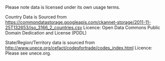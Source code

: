 Please note data is licensed under its own usage terms.

Country Data is Sourced from https://commondatastorage.googleapis.com/ckannet-storage/2011-11-25T132653/iso_3166_2_countries.csv
Licence: Open Data Commons Public Domain Dedication and License (PDDL)

State/Region/Territory data is sourced from http://www.unece.org/cefact/codesfortrade/codes_index.html
Licence: Please see unece.org.